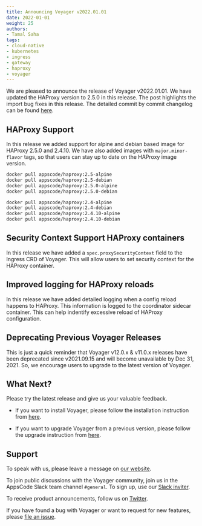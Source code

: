 ```yaml
---
title: Announcing Voyager v2022.01.01
date: 2022-01-01
weight: 25
authors:
- Tamal Saha
tags:
- cloud-native
- kubernetes
- ingress
- gateway
- haproxy
- voyager
---
```


We are pleased to announce the release of Voyager v2022.01.01. We have updated the HAProxy version to 2.5.0 in this release. The post highlights the import bug fixes in this release. The detailed commit by commit changelog can be found [here](https://github.com/voyagermesh/CHANGELOG/blob/master/releases/v2022.01.01/README.md).

## **HAProxy Support**

In this release we added support for alpine and debian based image for HAProxy 2.5.0 and 2.4.10. We have also added images with `major.minor-flavor` tags, so that users can stay up to date on the HAProxy image version.

``` sh
docker pull appscode/haproxy:2.5-alpine
docker pull appscode/haproxy:2.5-debian
docker pull appscode/haproxy:2.5.0-alpine
docker pull appscode/haproxy:2.5.0-debian

docker pull appscode/haproxy:2.4-alpine
docker pull appscode/haproxy:2.4-debian
docker pull appscode/haproxy:2.4.10-alpine
docker pull appscode/haproxy:2.4.10-debian
```

## **Security Context Support HAProxy containers**

In this release we have added a `spec.proxySecurityContext` field to the Ingress CRD of Voyager. This will allow users to set security context for the HAProxy container.

## **Improved logging for HAProxy reloads**

In this release we have added detailed logging when a config reload happens to HAProxy. This information is logged to the coordinator sidecar container. This can help indentify excessive reload of HAProxy configuration.

## Deprecating Previous Voyager Releases

This is just a quick reminder that Voyager v12.0.x & v11.0.x releases have been deprecated since v2021.09.15 and will become unavailable by Dec 31, 2021. So, we encourage users to upgrade to the latest version of Voyager.

## What Next?

Please try the latest release and give us your valuable feedback.

* If you want to install Voyager, please follow the installation instruction from [here](https://voyagermesh.com/docs/latest/setup).

* If you want to upgrade Voyager from a previous version, please follow the upgrade instruction from [here](https://voyagermesh.com/docs/latest/setup/upgrade/).

## Support

To speak with us, please leave a message on [our website](https://appscode.com/contact/).

To join public discussions with the Voyager community, join us in the AppsCode Slack team channel `#general`. To sign up, use our [Slack inviter](https://slack.appscode.com/).

To receive product announcements, follow us on [Twitter](https://twitter.com/Voyagermesh).

If you have found a bug with Voyager or want to request for new features, please [file an issue](https://github.com/voyagermesh/project/issues/new).
